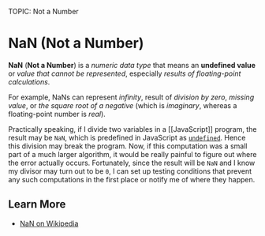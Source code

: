 TOPIC: Not a Number

# NaN (Not a Number)

**NaN** (**Not a Number**) is a *numeric data type* that means an **undefined value** or *value that
cannot be represented*, especially *results of floating-point calculations*.

For example, NaNs can represent *infinity*, result of *division by zero*, *missing value*, or *the square
root of a negative* (which is *imaginary*, whereas a floating-point number is *real*).

Practically speaking, if I divide two variables in a [[JavaScript]] program, the result may be `NaN`,
which is predefined in JavaScript as [`undefined`](/en/webfrontend/undefined). Hence this division
may break the program. Now, if this computation was a small part of a much larger algorithm, it
would be really painful to figure out where the error actually occurs. Fortunately, since the result
will be `NaN` and I know my divisor may turn out to be `0`, I can set up testing conditions that
prevent any such computations in the first
place or notify me of where they happen.

## Learn More

- [NaN on Wikipedia](https://en.wikipedia.org/wiki/NaN)
